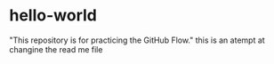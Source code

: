 # hello-world
"This repository is for practicing the GitHub Flow."
this is an atempt at changine the read me file
